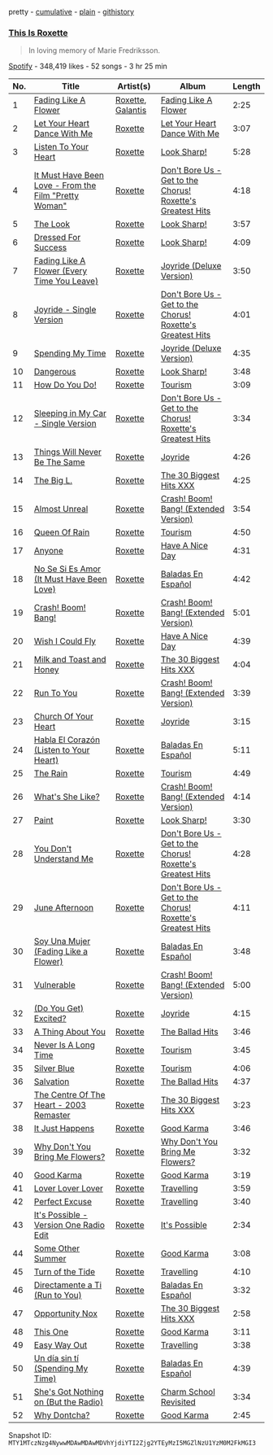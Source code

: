 pretty - [cumulative](/playlists/cumulative/37i9dQZF1DX8IAL5KfmFJA.md) - [plain](/playlists/plain/37i9dQZF1DX8IAL5KfmFJA) - [githistory](https://github.githistory.xyz/mackorone/spotify-playlist-archive/blob/main/playlists/plain/37i9dQZF1DX8IAL5KfmFJA)

### [This Is Roxette](https://open.spotify.com/playlist/37i9dQZF1DX8IAL5KfmFJA)

> In loving memory of Marie Fredriksson.

[Spotify](https://open.spotify.com/user/spotify) - 348,419 likes - 52 songs - 3 hr 25 min

| No. | Title | Artist(s) | Album | Length |
|---|---|---|---|---|
| 1 | [Fading Like A Flower](https://open.spotify.com/track/5THQw2QDTWwOP1Hj543Rb2) | [Roxette](https://open.spotify.com/artist/2SHhfs4BiDxGQ3oxqf0UHY), [Galantis](https://open.spotify.com/artist/4sTQVOfp9vEMCemLw50sbu) | [Fading Like A Flower](https://open.spotify.com/album/5wFmirRzEpKhkN1zQR73tT) | 2:25 |
| 2 | [Let Your Heart Dance With Me](https://open.spotify.com/track/6Zz5roTd5pRgkrH7Mc8qdh) | [Roxette](https://open.spotify.com/artist/2SHhfs4BiDxGQ3oxqf0UHY) | [Let Your Heart Dance With Me](https://open.spotify.com/album/7CCCA04QzihpAgSqXdatI7) | 3:07 |
| 3 | [Listen To Your Heart](https://open.spotify.com/track/1qIKynV6YQZgocodkPdCy7) | [Roxette](https://open.spotify.com/artist/2SHhfs4BiDxGQ3oxqf0UHY) | [Look Sharp!](https://open.spotify.com/album/487Xg1a57O6pDfkyYcbuFx) | 5:28 |
| 4 | [It Must Have Been Love \- From the Film "Pretty Woman"](https://open.spotify.com/track/6qB7YcFpeBEQa0D6QO482y) | [Roxette](https://open.spotify.com/artist/2SHhfs4BiDxGQ3oxqf0UHY) | [Don't Bore Us \- Get to the Chorus! Roxette's Greatest Hits](https://open.spotify.com/album/6Zd1OLqFX5geleqvJ9xtAL) | 4:18 |
| 5 | [The Look](https://open.spotify.com/track/79LdvxXi5JYUjhnO7v9Fi3) | [Roxette](https://open.spotify.com/artist/2SHhfs4BiDxGQ3oxqf0UHY) | [Look Sharp!](https://open.spotify.com/album/487Xg1a57O6pDfkyYcbuFx) | 3:57 |
| 6 | [Dressed For Success](https://open.spotify.com/track/7dOyP04azUFikPvAkhRBeJ) | [Roxette](https://open.spotify.com/artist/2SHhfs4BiDxGQ3oxqf0UHY) | [Look Sharp!](https://open.spotify.com/album/487Xg1a57O6pDfkyYcbuFx) | 4:09 |
| 7 | [Fading Like A Flower \(Every Time You Leave\)](https://open.spotify.com/track/7qSd3WHSPUtmt6c36pwJaY) | [Roxette](https://open.spotify.com/artist/2SHhfs4BiDxGQ3oxqf0UHY) | [Joyride \(Deluxe Version\)](https://open.spotify.com/album/5SwZnq5e3u7DkkNnSNHp5R) | 3:50 |
| 8 | [Joyride \- Single Version](https://open.spotify.com/track/3Skwc4sh1QHUGcWrFBFWSF) | [Roxette](https://open.spotify.com/artist/2SHhfs4BiDxGQ3oxqf0UHY) | [Don't Bore Us \- Get to the Chorus! Roxette's Greatest Hits](https://open.spotify.com/album/6Zd1OLqFX5geleqvJ9xtAL) | 4:01 |
| 9 | [Spending My Time](https://open.spotify.com/track/47PQWnMc01EmIH0PD2UuGb) | [Roxette](https://open.spotify.com/artist/2SHhfs4BiDxGQ3oxqf0UHY) | [Joyride \(Deluxe Version\)](https://open.spotify.com/album/5SwZnq5e3u7DkkNnSNHp5R) | 4:35 |
| 10 | [Dangerous](https://open.spotify.com/track/7LwsqxyIqOCF9vbdHmdIvT) | [Roxette](https://open.spotify.com/artist/2SHhfs4BiDxGQ3oxqf0UHY) | [Look Sharp!](https://open.spotify.com/album/487Xg1a57O6pDfkyYcbuFx) | 3:48 |
| 11 | [How Do You Do!](https://open.spotify.com/track/3BK8mbUFbBZ3mI5HE4eqCR) | [Roxette](https://open.spotify.com/artist/2SHhfs4BiDxGQ3oxqf0UHY) | [Tourism](https://open.spotify.com/album/7pzDigL5fGL881Dk2Y1tRy) | 3:09 |
| 12 | [Sleeping in My Car \- Single Version](https://open.spotify.com/track/0CicjlSiN0HdzD2nigN9j4) | [Roxette](https://open.spotify.com/artist/2SHhfs4BiDxGQ3oxqf0UHY) | [Don't Bore Us \- Get to the Chorus! Roxette's Greatest Hits](https://open.spotify.com/album/6Zd1OLqFX5geleqvJ9xtAL) | 3:34 |
| 13 | [Things Will Never Be The Same](https://open.spotify.com/track/2jKycIEA5nZOJxviK83FAX) | [Roxette](https://open.spotify.com/artist/2SHhfs4BiDxGQ3oxqf0UHY) | [Joyride](https://open.spotify.com/album/2s39oUayLt0O5uXkdgmheY) | 4:26 |
| 14 | [The Big L.](https://open.spotify.com/track/3Me4YCKqNWLXZXl0CN3trv) | [Roxette](https://open.spotify.com/artist/2SHhfs4BiDxGQ3oxqf0UHY) | [The 30 Biggest Hits XXX](https://open.spotify.com/album/0z27R5fO6NqnZhPUiH9ykZ) | 4:25 |
| 15 | [Almost Unreal](https://open.spotify.com/track/5AKBbv9A9jfPce0KkH27Cd) | [Roxette](https://open.spotify.com/artist/2SHhfs4BiDxGQ3oxqf0UHY) | [Crash! Boom! Bang! \(Extended Version\)](https://open.spotify.com/album/3f5WapBpTtNqVF079EhUhV) | 3:54 |
| 16 | [Queen Of Rain](https://open.spotify.com/track/0ldvEFBbZAbC6CedMsCrri) | [Roxette](https://open.spotify.com/artist/2SHhfs4BiDxGQ3oxqf0UHY) | [Tourism](https://open.spotify.com/album/7pzDigL5fGL881Dk2Y1tRy) | 4:50 |
| 17 | [Anyone](https://open.spotify.com/track/4G9c17xuGBFJ7mmlxfbkjl) | [Roxette](https://open.spotify.com/artist/2SHhfs4BiDxGQ3oxqf0UHY) | [Have A Nice Day](https://open.spotify.com/album/0nH1MMlYBi0LcAXpA2KaDn) | 4:31 |
| 18 | [No Se Si Es Amor \(It Must Have Been Love\)](https://open.spotify.com/track/1kAJFyicakML1Bjd3Tqt1B) | [Roxette](https://open.spotify.com/artist/2SHhfs4BiDxGQ3oxqf0UHY) | [Baladas En Español](https://open.spotify.com/album/7iKhBP0N1KgoQsoCr3YvI2) | 4:42 |
| 19 | [Crash! Boom! Bang!](https://open.spotify.com/track/6RpIFxTwkNIVuO5pV9ui9G) | [Roxette](https://open.spotify.com/artist/2SHhfs4BiDxGQ3oxqf0UHY) | [Crash! Boom! Bang! \(Extended Version\)](https://open.spotify.com/album/3f5WapBpTtNqVF079EhUhV) | 5:01 |
| 20 | [Wish I Could Fly](https://open.spotify.com/track/0WA3oDtGuzprTGI5qEZuTl) | [Roxette](https://open.spotify.com/artist/2SHhfs4BiDxGQ3oxqf0UHY) | [Have A Nice Day](https://open.spotify.com/album/0nH1MMlYBi0LcAXpA2KaDn) | 4:39 |
| 21 | [Milk and Toast and Honey](https://open.spotify.com/track/5zKyU6CL3L0QA2J4jcBzRM) | [Roxette](https://open.spotify.com/artist/2SHhfs4BiDxGQ3oxqf0UHY) | [The 30 Biggest Hits XXX](https://open.spotify.com/album/0z27R5fO6NqnZhPUiH9ykZ) | 4:04 |
| 22 | [Run To You](https://open.spotify.com/track/6f4xbgWKdECm1QyTGEm1ua) | [Roxette](https://open.spotify.com/artist/2SHhfs4BiDxGQ3oxqf0UHY) | [Crash! Boom! Bang! \(Extended Version\)](https://open.spotify.com/album/3f5WapBpTtNqVF079EhUhV) | 3:39 |
| 23 | [Church Of Your Heart](https://open.spotify.com/track/6broBHB7ObAA2BhzLT2nlX) | [Roxette](https://open.spotify.com/artist/2SHhfs4BiDxGQ3oxqf0UHY) | [Joyride](https://open.spotify.com/album/2s39oUayLt0O5uXkdgmheY) | 3:15 |
| 24 | [Habla El Corazón \(Listen to Your Heart\)](https://open.spotify.com/track/2V9cNEWIimaJCXMw4tL6Sk) | [Roxette](https://open.spotify.com/artist/2SHhfs4BiDxGQ3oxqf0UHY) | [Baladas En Español](https://open.spotify.com/album/7iKhBP0N1KgoQsoCr3YvI2) | 5:11 |
| 25 | [The Rain](https://open.spotify.com/track/52MEUtRBkwR4mjVuU7Rzmo) | [Roxette](https://open.spotify.com/artist/2SHhfs4BiDxGQ3oxqf0UHY) | [Tourism](https://open.spotify.com/album/7pzDigL5fGL881Dk2Y1tRy) | 4:49 |
| 26 | [What's She Like?](https://open.spotify.com/track/2fvm3jbdwHSTLHe1yBA1tU) | [Roxette](https://open.spotify.com/artist/2SHhfs4BiDxGQ3oxqf0UHY) | [Crash! Boom! Bang! \(Extended Version\)](https://open.spotify.com/album/3f5WapBpTtNqVF079EhUhV) | 4:14 |
| 27 | [Paint](https://open.spotify.com/track/32f8ABUmz8CSXztbvabYf3) | [Roxette](https://open.spotify.com/artist/2SHhfs4BiDxGQ3oxqf0UHY) | [Look Sharp!](https://open.spotify.com/album/487Xg1a57O6pDfkyYcbuFx) | 3:30 |
| 28 | [You Don't Understand Me](https://open.spotify.com/track/2ml34OiH9fNXFS9bS5Q6in) | [Roxette](https://open.spotify.com/artist/2SHhfs4BiDxGQ3oxqf0UHY) | [Don't Bore Us \- Get to the Chorus! Roxette's Greatest Hits](https://open.spotify.com/album/6Zd1OLqFX5geleqvJ9xtAL) | 4:28 |
| 29 | [June Afternoon](https://open.spotify.com/track/3tSdiH7uUhSQG7QQtj9uTr) | [Roxette](https://open.spotify.com/artist/2SHhfs4BiDxGQ3oxqf0UHY) | [Don't Bore Us \- Get to the Chorus! Roxette's Greatest Hits](https://open.spotify.com/album/6Zd1OLqFX5geleqvJ9xtAL) | 4:11 |
| 30 | [Soy Una Mujer \(Fading Like a Flower\)](https://open.spotify.com/track/69RnMA6JzuVCG0osd731iU) | [Roxette](https://open.spotify.com/artist/2SHhfs4BiDxGQ3oxqf0UHY) | [Baladas En Español](https://open.spotify.com/album/7iKhBP0N1KgoQsoCr3YvI2) | 3:48 |
| 31 | [Vulnerable](https://open.spotify.com/track/4JAi20NP5hkUpaKvwtX1nO) | [Roxette](https://open.spotify.com/artist/2SHhfs4BiDxGQ3oxqf0UHY) | [Crash! Boom! Bang! \(Extended Version\)](https://open.spotify.com/album/3f5WapBpTtNqVF079EhUhV) | 5:00 |
| 32 | [\(Do You Get\) Excited?](https://open.spotify.com/track/1VXThXSlJDfst2CkNxvAz9) | [Roxette](https://open.spotify.com/artist/2SHhfs4BiDxGQ3oxqf0UHY) | [Joyride](https://open.spotify.com/album/2s39oUayLt0O5uXkdgmheY) | 4:15 |
| 33 | [A Thing About You](https://open.spotify.com/track/7JqAHnv9YZOPN8HTR4Fq7M) | [Roxette](https://open.spotify.com/artist/2SHhfs4BiDxGQ3oxqf0UHY) | [The Ballad Hits](https://open.spotify.com/album/2vYVXGQRRtaicjLpt5INMP) | 3:46 |
| 34 | [Never Is A Long Time](https://open.spotify.com/track/2yGYbjVEnivRH6KN87yu5W) | [Roxette](https://open.spotify.com/artist/2SHhfs4BiDxGQ3oxqf0UHY) | [Tourism](https://open.spotify.com/album/7pzDigL5fGL881Dk2Y1tRy) | 3:45 |
| 35 | [Silver Blue](https://open.spotify.com/track/18TTA9AhwSqIh5WAlwVDXK) | [Roxette](https://open.spotify.com/artist/2SHhfs4BiDxGQ3oxqf0UHY) | [Tourism](https://open.spotify.com/album/7pzDigL5fGL881Dk2Y1tRy) | 4:06 |
| 36 | [Salvation](https://open.spotify.com/track/5PadY2fmWAzotfo4pocchC) | [Roxette](https://open.spotify.com/artist/2SHhfs4BiDxGQ3oxqf0UHY) | [The Ballad Hits](https://open.spotify.com/album/2vYVXGQRRtaicjLpt5INMP) | 4:37 |
| 37 | [The Centre Of The Heart \- 2003 Remaster](https://open.spotify.com/track/0aPwBQtbBwcZidIQx4lrfX) | [Roxette](https://open.spotify.com/artist/2SHhfs4BiDxGQ3oxqf0UHY) | [The 30 Biggest Hits XXX](https://open.spotify.com/album/0z27R5fO6NqnZhPUiH9ykZ) | 3:23 |
| 38 | [It Just Happens](https://open.spotify.com/track/2C2zQXyclwXTaZMJ5OFsmM) | [Roxette](https://open.spotify.com/artist/2SHhfs4BiDxGQ3oxqf0UHY) | [Good Karma](https://open.spotify.com/album/4oUOi5aKtbDx2PNln1aUzU) | 3:46 |
| 39 | [Why Don't You Bring Me Flowers?](https://open.spotify.com/track/3shCCsCcBrJp1uBhMlZ0XI) | [Roxette](https://open.spotify.com/artist/2SHhfs4BiDxGQ3oxqf0UHY) | [Why Don't You Bring Me Flowers?](https://open.spotify.com/album/7nJefveE7soD4bJREznZU9) | 3:32 |
| 40 | [Good Karma](https://open.spotify.com/track/7B0cmoe2K9vOTaYZP8AWP8) | [Roxette](https://open.spotify.com/artist/2SHhfs4BiDxGQ3oxqf0UHY) | [Good Karma](https://open.spotify.com/album/4oUOi5aKtbDx2PNln1aUzU) | 3:19 |
| 41 | [Lover Lover Lover](https://open.spotify.com/track/0zM1qpdxZXFw8P64Kxpzfh) | [Roxette](https://open.spotify.com/artist/2SHhfs4BiDxGQ3oxqf0UHY) | [Travelling](https://open.spotify.com/album/69C0Rfg7W7eWs4KvUBKqBq) | 3:59 |
| 42 | [Perfect Excuse](https://open.spotify.com/track/2C15CwZ176WSxYqA5YPGDJ) | [Roxette](https://open.spotify.com/artist/2SHhfs4BiDxGQ3oxqf0UHY) | [Travelling](https://open.spotify.com/album/69C0Rfg7W7eWs4KvUBKqBq) | 3:40 |
| 43 | [It's Possible \- Version One Radio Edit](https://open.spotify.com/track/3SFFxUve1VZf8FNQTCrmxT) | [Roxette](https://open.spotify.com/artist/2SHhfs4BiDxGQ3oxqf0UHY) | [It's Possible](https://open.spotify.com/album/2vQKf3N26prloq9dQ5Tpai) | 2:34 |
| 44 | [Some Other Summer](https://open.spotify.com/track/6YkGISbmio8Lr5D5NSg3e2) | [Roxette](https://open.spotify.com/artist/2SHhfs4BiDxGQ3oxqf0UHY) | [Good Karma](https://open.spotify.com/album/4oUOi5aKtbDx2PNln1aUzU) | 3:08 |
| 45 | [Turn of the Tide](https://open.spotify.com/track/6QsZWMB6zW0DyxNEe8Fc1r) | [Roxette](https://open.spotify.com/artist/2SHhfs4BiDxGQ3oxqf0UHY) | [Travelling](https://open.spotify.com/album/69C0Rfg7W7eWs4KvUBKqBq) | 4:10 |
| 46 | [Directamente a Ti \(Run to You\)](https://open.spotify.com/track/4Uf16gygVXW2aZuuXI0qRO) | [Roxette](https://open.spotify.com/artist/2SHhfs4BiDxGQ3oxqf0UHY) | [Baladas En Español](https://open.spotify.com/album/7iKhBP0N1KgoQsoCr3YvI2) | 3:32 |
| 47 | [Opportunity Nox](https://open.spotify.com/track/7qEX3cgvAK1dULKCnSuKIO) | [Roxette](https://open.spotify.com/artist/2SHhfs4BiDxGQ3oxqf0UHY) | [The 30 Biggest Hits XXX](https://open.spotify.com/album/0z27R5fO6NqnZhPUiH9ykZ) | 2:58 |
| 48 | [This One](https://open.spotify.com/track/1x3zGk6n2aSXmrf7cCZDN5) | [Roxette](https://open.spotify.com/artist/2SHhfs4BiDxGQ3oxqf0UHY) | [Good Karma](https://open.spotify.com/album/4oUOi5aKtbDx2PNln1aUzU) | 3:11 |
| 49 | [Easy Way Out](https://open.spotify.com/track/652SjitiLFptw9ac34uQoz) | [Roxette](https://open.spotify.com/artist/2SHhfs4BiDxGQ3oxqf0UHY) | [Travelling](https://open.spotify.com/album/69C0Rfg7W7eWs4KvUBKqBq) | 3:38 |
| 50 | [Un día sin tí \(Spending My Time\)](https://open.spotify.com/track/7Jwp98P2bsP5n5lE2We8GJ) | [Roxette](https://open.spotify.com/artist/2SHhfs4BiDxGQ3oxqf0UHY) | [Baladas En Español](https://open.spotify.com/album/7iKhBP0N1KgoQsoCr3YvI2) | 4:39 |
| 51 | [She's Got Nothing on \(But the Radio\)](https://open.spotify.com/track/3GOgvkh0JfVo17FBiPUe87) | [Roxette](https://open.spotify.com/artist/2SHhfs4BiDxGQ3oxqf0UHY) | [Charm School Revisited](https://open.spotify.com/album/1UFaRYryIZM1T3Dxgu2fEt) | 3:34 |
| 52 | [Why Dontcha?](https://open.spotify.com/track/2XoC5eg7dngMTiySchGYFU) | [Roxette](https://open.spotify.com/artist/2SHhfs4BiDxGQ3oxqf0UHY) | [Good Karma](https://open.spotify.com/album/4oUOi5aKtbDx2PNln1aUzU) | 2:45 |

Snapshot ID: `MTY1MTczNzg4NywwMDAwMDAwMDVhYjdiYTI2Zjg2YTEyMzI5MGZlNzU1YzM0M2FkMGI3`
